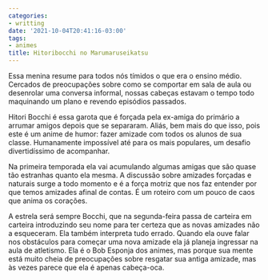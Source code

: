 ```yaml
---
categories:
- writting
date: '2021-10-04T20:41:16-03:00'
tags:
- animes
title: Hitoribocchi no Marumaruseikatsu
---
```


Essa menina resume para todos nós tímidos o que era o ensino médio. Cercados de preocupações sobre como se comportar em sala de aula ou desenrolar uma conversa informal, nossas cabeças estavam o tempo todo maquinando um plano e revendo episódios passados.

Hitori Bocchi é essa garota que é forçada pela ex-amiga do primário a arrumar amigos depois que se separaram. Aliás, bem mais do que isso, pois este é um anime de humor: fazer amizade com todos os alunos de sua classe. Humanamente impossível até para os mais populares, um desafio divertidíssimo de acompanhar.

Na primeira temporada ela vai acumulando algumas amigas que são quase tão estranhas quanto ela mesma. A discussão sobre amizades forçadas e naturais surge a todo momento e é a força motriz que nos faz entender por que temos amizades afinal de contas. É um roteiro com um pouco de caos que anima os corações.

A estrela será sempre Bocchi, que na segunda-feira passa de carteira em carteira introduzindo seu nome para ter certeza que as novas amizades não a esqueceram. Ela também interpreta tudo errado. Quando ela ouve falar nos obstáculos para começar uma nova amizade ela já planeja ingressar na aula de atletismo. Ela é o Bob Esponja dos animes, mas porque sua mente está muito cheia de preocupações sobre resgatar sua antiga amizade, mas às vezes parece que ela é apenas cabeça-oca.